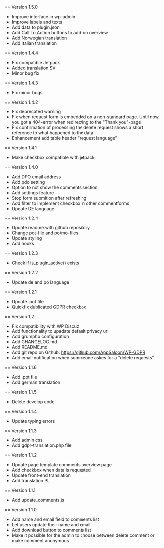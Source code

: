 
== Version 1.5.0
* Improve interface in wp-admin
* Improve labels and texts
* Add data to plugin.json
* Add Call To Action buttons to add-on overview
* Add Norwegian translation
* Add Italian translation

== Version 1.4.4
* Fix compatible Jetpack
* Added translation SV
* Minor bug fix

== Version 1.4.3
* Fix minor bugs
    
== Version 1.4.2
* Fix deprecated warning
* Fix when request form is embedded on a non-standard page. Until now, you got a 404-error when redirecting to the    	        "Thank you"-page
* Fix confirmation of processing the delete request shows a short reference to what happened to the data
* Enhancement add table header "request language"

== Version 1.4.1
* Make checkbox compatible with jetpack

== Version 1.4.0
* Add DPO email address
* Add pdo setting
* Option to not show the comments section
* Add settings feature
* Stop form submition after refreshing
* Add filter to implement checkbox in other commentforms
* Update DE language

== Version 1.2.4
* Update readme with github repository
* Change pot-file and po/mo-files
* Update styling
* Add hooks
    
== Version 1.2.3
* Check if is_plugin_active() exists

== Version 1.2.2
* Update de and po language

== Version 1.2.1
* Update .pot file
* Quickfix dublicated GDPR checkbox
    
== Version 1.2
* Fix compatibility with WP Discuz
* Add functionality to upadate default privacy url
* Add grumphp configuration
* Add CHANGELOG.md
* Add README.md
* Add git repo on Github: https://github.com/AppSaloon/WP-GDPR
* Add email notification when sommeone askes for a "delete requests"
    
== Version 1.1.6
* Add .pot file
* Add german translation

== Version 1.1.5
* Delete develop code

== Version 1.1.4
* Update typing errors

== Version 1.1.3
* Add admin css
* Add gdpr-translation.php file

== Version 1.1.2
*  Update page template comments overview page
* Add checkbox when data is requested
* Update front-end translation
* Add translation PL

== Version 1.1.1
* Add update_comments.js

== Version 1.1.0
* Add name and email field to comments list
* Let users update their name and email
* Add download button to comments list
* Make it possible for the admin to choose between delete comment or make comment anonymous
